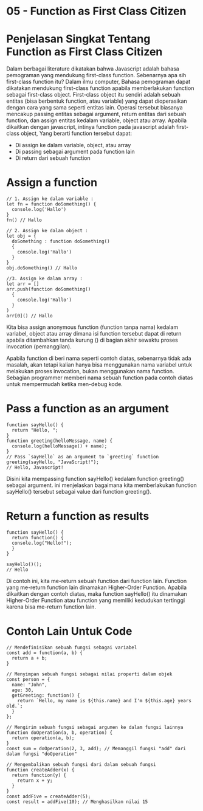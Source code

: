 # 05 - Function as First Class Citizen

# Penjelasan Singkat Tentang Function as First Class Citizen

Dalam berbagai literature dikatakan bahwa Javascript adalah bahasa pemograman yang mendukung first-class function. Sebenarnya apa sih first-class function itu? Dalam ilmu computer, Bahasa pemograman dapat dikatakan mendukung first-class function apabila memberlakukan function sebagai first-class object. First-class object itu sendiri adalah sebuah entitas (bisa berbentuk function, atau variable) yang dapat dioperasikan dengan cara yang sama seperti entitas lain. Operasi tersebut biasanya mencakup passing entitas sebagai argument, return entitas dari sebuah function, dan assign entitas kedalam variable, object atau array. Apabila dikaitkan dengan javascript, intinya function pada javascript adalah first-class object, Yang berarti function tersebut dapat:

- Di assign ke dalam variable, object, atau array
- Di passing sebagai argument pada function lain
- Di return dari sebuah function

# Assign a function
```
// 1. Assign ke dalam variable : 
let fn = function doSomething() {
  console.log('Hallo')
}
fn() // Hallo

// 2. Assign ke dalam object : 
let obj = { 
  doSomething : function doSomething()
  {
    console.log('Hallo')
  }
}
obj.doSomething() // Hallo

//3. Assign ke dalam array : 
let arr = []
arr.push(function doSomething() 
  {
    console.log('Hallo')     
  }
)
arr[0]() // Hallo
```    
Kita bisa assign anonymous function (function tanpa nama) kedalam variabel, object atau array dimana isi function tersebut dapat di return apabila ditambahkan tanda kurung () di bagian akhir sewaktu proses invocation (pemanggilan).

Apabila function di beri nama seperti contoh diatas, sebenarnya tidak ada masalah, akan tetapi kalian hanya bisa menggunakan nama variabel untuk melakukan proses invocation, bukan menggunakan nama function. Sebagian programmer memberi nama sebuah function pada contoh diatas untuk mempermudah ketika men-debug kode.

# Pass a function as an argument
```
function sayHello() {
  return "Hello, ";
}
function greeting(helloMessage, name) {
  console.log(helloMessage() + name);
}
// Pass `sayHello` as an argument to `greeting` function
greeting(sayHello, "JavaScript!");
// Hello, Javascript!
```
Disini kita mempassing function sayHello() kedalam function greeting() sebagai argument. ini menjelaskan bagaimana kita memberlakukan function sayHello() tersebut sebagai value dari function greeting().

# Return a function as results
```
function sayHello() {
  return function() {
  console.log("Hello!");
  }
}

sayHello()();
// Hello
```
Di contoh ini, kita me-return sebuah function dari function lain. Function yang me-return function lain dinamakan Higher-Order Function. Apabila dikaitkan dengan contoh diatas, maka function sayHello() itu dinamakan Higher-Order Function atau function yang memiliki kedudukan tertinggi karena bisa me-return function lain.

# Contoh Lain Untuk Code
```
// Mendefinisikan sebuah fungsi sebagai variabel
const add = function(a, b) {
  return a + b;
}

// Menyimpan sebuah fungsi sebagai nilai properti dalam objek
const person = {
  name: "John",
  age: 30,
  getGreeting: function() {
    return `Hello, my name is ${this.name} and I'm ${this.age} years old.`;
  }
};

// Mengirim sebuah fungsi sebagai argumen ke dalam fungsi lainnya
function doOperation(a, b, operation) {
  return operation(a, b);
}
const sum = doOperation(2, 3, add); // Memanggil fungsi "add" dari dalam fungsi "doOperation"

// Mengembalikan sebuah fungsi dari dalam sebuah fungsi
function createAdder(x) {
  return function(y) {
    return x + y;
  }
}
const addFive = createAdder(5);
const result = addFive(10); // Menghasilkan nilai 15
```